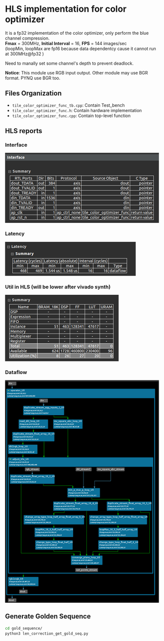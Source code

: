# HLS implementation for color optimizer

It is a fp32 implementation of the color optimizer, only perform the blue channel compression.  
**Fmax** = 300MHz, **Initial Interval** = 16, **FPS** = 144 images/sec  
(loopMin, loopMax are fp16 because data dependentcy cause it cannot run at 300MHz@fp32 )

Need to manally set some channel's depth to prevent deadlock.

**Notice**: This module use RGB input output. Other module may use BGR format. PYNQ use BGR too.

## Files Organization

- `tile_color_optimizer_func_tb.cpp`: Contain Test_bench
- `tile_color_optimizer_func.h`: Contain hardware implementation
- `tile_color_optimizer_func.cpp`: Contain top-level function


## HLS reports

### Interface
![Alt text](imgs/interface.png)
### Latency
![Alt text](imgs/latency.png)
### Util in HLS (will be lower after vivado synth)
![Alt text](imgs/util_hls.png)
### Dataflow
![Alt text](imgs/data_flow.png)


## Generate Golden Sequence 
```bash
cd gold_sequence/
python3 len_correction_get_gold_seq.py
```

